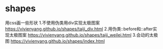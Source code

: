 # shapes
用css画一些形状
1.不使用伪类用div实现太极图案
https://vivienyang.github.io/shapes/taiji_div.html
2.用伪类::before和::after实现太极图案
https://vivienyang.github.io/shapes/taiji_weilei.html
3.会动的太极图
https://vivienyang.github.io/shapes/index.html
